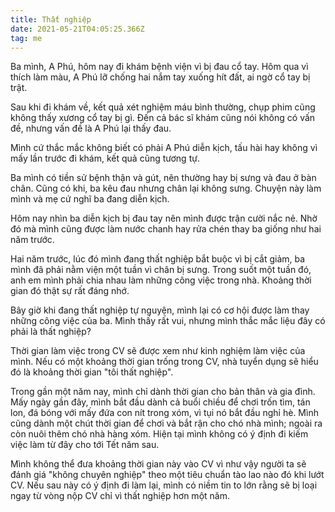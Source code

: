 ```yaml
---
title: Thất nghiệp
date: 2021-05-21T04:05:25.366Z
tag: me
---
```

Ba mình, A Phú, hôm nay đi khám bệnh viện vì bị đau cổ tay. Hôm qua vì thích làm màu, A Phú lỡ chống hai nắm tay xuống hít đất, ai ngờ cổ tay bị trật.

Sau khi đi khám về, kết quả xét nghiệm máu bình thường, chụp phim cũng không thấy xương cổ tay bị gì. Đến cả bác sĩ khám cũng nói không có vấn đề, nhưng vấn đề là A Phú lại thấy đau.

Mình cứ thắc mắc không biết có phải A Phú diễn kịch, tấu hài hay không vì mấy lần trước đi khám, kết quả cũng tương tự.

Ba mình có tiền sử bệnh thận và gút, nên thường hay bị sưng và đau ở bàn chân. Cũng có khi, ba kêu đau nhưng chân lại không sưng. Chuyện này làm mình và mẹ cứ nghĩ ba đang diễn kịch.

Hôm nay nhìn ba diễn kịch bị đau tay nên mình được trận cười nắc nẻ. Nhờ đó mà mình cũng được làm nước chanh hay rửa chén thay ba giống như hai năm trước.

Hai năm trước, lúc đó mình đang thất nghiệp bắt buộc vì bị cắt giảm, ba mình đã phải nằm viện một tuần vì chân bị sưng. Trong suốt một tuần đó, anh em mình phải chia nhau làm những công việc trong nhà. Khoảng thời gian đó thật sự rất đáng nhớ.

Bây giờ khi đang thất nghiệp tự nguyện, mình lại có cơ hội được làm thay những công việc của ba. Mình thấy rất vui, nhưng mình thắc mắc liệu đây có phải là thất nghiệp?

Thời gian làm việc trong CV sẽ được xem như kinh nghiệm làm việc của mình. Nếu có một khoảng thời gian trống trong CV, nhà tuyển dụng sẽ hiểu đó là khoảng thời gian "tôi thất nghiệp". 

Trong gần một năm nay, mình chỉ dành thời gian cho bản thân và gia đình. Mấy ngày gần đây, mình bắt đầu dành cả buổi chiều để chơi trốn tìm, tán lon, đá bóng với mấy đứa con nít trong xóm, vì tụi nó bắt đầu nghỉ hè. Mình cũng dành một chút thời gian để chơi và bắt rận cho chó nhà mình; ngoài ra còn nuôi thêm chó nhà hàng xóm. Hiện tại mình không có ý định đi kiếm việc làm từ đây cho tới Tết năm sau.

Mình không thể đưa khoảng thời gian này vào CV vì như vậy người ta sẽ đánh giá "không chuyên nghiệp" theo một tiêu chuẩn tào lao nào đó khi lướt CV. Nếu sau này có ý định đi làm lại, mình có niềm tin to lớn rằng sẽ bị loại ngay từ vòng nộp CV chỉ vì thất nghiệp hơn một năm.